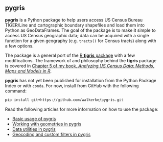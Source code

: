 ## pygris

__pygris__ is a Python package to help users access US Census Bureau TIGER/Line and cartographic boundary shapefiles and load them into Python as GeoDataFrames.  The goal of the package is to make it simple to access US Census geographic data; data can be acquired with a single function for a given geography (e.g. `tracts()` for Census tracts) along with a few options.  

The package is a general port of the [R __tigris__ package](https://github.com/walkerke/tigris) with a few modifications.  The framework of and philosophy behind the __tigris__ package is covered in [Chapter 5 of my book, _Analyzing US Census Data: Methods, Maps and Models in R_](https://walker-data.com/census-r/census-geographic-data-and-applications-in-r.html).  

__pygris__ has not yet been published for installation from the Python Package Index or with `conda`.  For now, install from GitHub with the following command:

```bash
pip install git+https://github.com/walkerke/pygris.git
```

Read the following articles for more information on how to use the package:

* [Basic usage of pygris](https://walker-data.com/pygris/01-basic-usage)
* [Working with geometries in pygris](https://walker-data.com/pygris/02-geometries)
* [Data utilities in pygris](https://walker-data.com/pygris/03-data-utilities)
* [Geocoding and custom filters in pygris](https://walker-data.com/pygris/04-geocoding)
